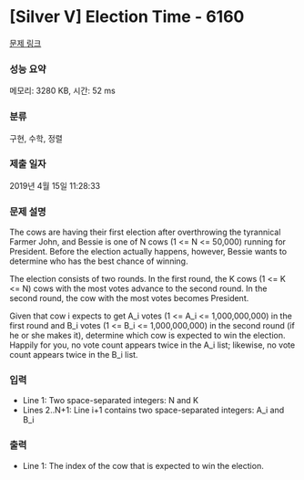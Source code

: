 # [Silver V] Election Time - 6160 

[문제 링크](https://www.acmicpc.net/problem/6160) 

### 성능 요약

메모리: 3280 KB, 시간: 52 ms

### 분류

구현, 수학, 정렬

### 제출 일자

2019년 4월 15일 11:28:33

### 문제 설명

<p>The cows are having their first election after overthrowing the tyrannical Farmer John, and Bessie is one of N cows (1 <= N <= 50,000) running for President. Before the election actually happens, however, Bessie wants to determine who has the best chance of winning.</p>

<p>The election consists of two rounds. In the first round, the K cows (1 <= K <= N) cows with the most votes advance to the second round. In the second round, the cow with the most votes becomes President.</p>

<p>Given that cow i expects to get A_i votes (1 <= A_i <= 1,000,000,000) in the first round and B_i votes (1 <= B_i <= 1,000,000,000) in the second round (if he or she makes it), determine which cow is expected to win the election. Happily for you, no vote count appears twice in the A_i list; likewise, no vote count appears twice in the B_i list.</p>

### 입력 

 <ul>
	<li>Line 1: Two space-separated integers: N and K</li>
	<li>Lines 2..N+1: Line i+1 contains two space-separated integers: A_i and B_i</li>
</ul>

<p> </p>

### 출력 

 <ul>
	<li>Line 1: The index of the cow that is expected to win the election.</li>
</ul>

<p> </p>

